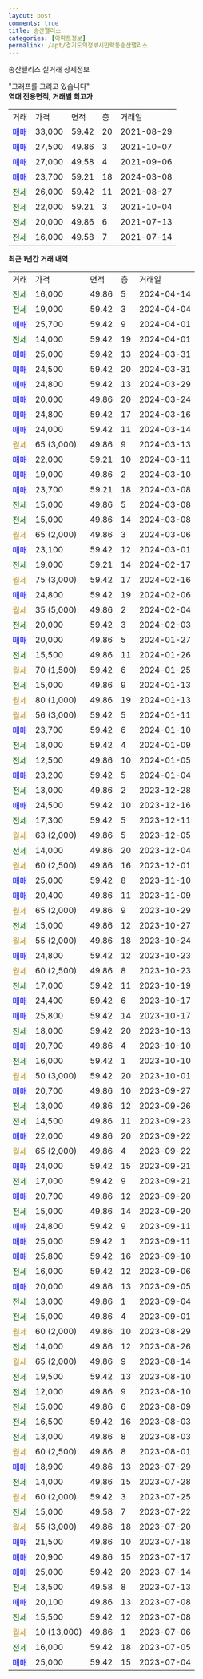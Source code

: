 ```yaml
---
layout: post
comments: true
title: 송산팰리스
categories: [아파트정보]
permalink: /apt/경기도의정부시민락동송산팰리스
---
```


송산팰리스 실거래 상세정보

<script type="text/javascript">
  google.charts.load('current', {'packages':['line', 'corechart']});
  google.charts.setOnLoadCallback(drawChart);

  function drawChart() {
    var data = new google.visualization.DataTable();
    data.addColumn('date', '거래일');
    data.addColumn('number', "매매");
    data.addColumn('number', "전세");
    data.addColumn('number', "전매");

    data.addRows([[new Date(Date.parse("2024-04-14")), null, 16000, null], [new Date(Date.parse("2024-04-04")), null, 19000, null], [new Date(Date.parse("2024-04-01")), 25700, null, null], [new Date(Date.parse("2024-04-01")), null, 14000, null], [new Date(Date.parse("2024-03-31")), 25000, null, null], [new Date(Date.parse("2024-03-31")), 24500, null, null], [new Date(Date.parse("2024-03-29")), 24800, null, null], [new Date(Date.parse("2024-03-24")), 20000, null, null], [new Date(Date.parse("2024-03-16")), 24800, null, null], [new Date(Date.parse("2024-03-14")), 24000, null, null], [new Date(Date.parse("2024-03-13")), null, null, null], [new Date(Date.parse("2024-03-11")), 22000, null, null], [new Date(Date.parse("2024-03-10")), 19000, null, null], [new Date(Date.parse("2024-03-08")), 23700, null, null], [new Date(Date.parse("2024-03-08")), null, 15000, null], [new Date(Date.parse("2024-03-08")), null, 15000, null], [new Date(Date.parse("2024-03-06")), null, null, null], [new Date(Date.parse("2024-03-01")), 23100, null, null], [new Date(Date.parse("2024-02-17")), null, 19000, null], [new Date(Date.parse("2024-02-16")), null, null, null], [new Date(Date.parse("2024-02-06")), 24800, null, null], [new Date(Date.parse("2024-02-04")), null, null, null], [new Date(Date.parse("2024-02-03")), null, 20000, null], [new Date(Date.parse("2024-01-27")), 20000, null, null], [new Date(Date.parse("2024-01-26")), null, 15500, null], [new Date(Date.parse("2024-01-25")), null, null, null], [new Date(Date.parse("2024-01-13")), null, 15000, null], [new Date(Date.parse("2024-01-13")), null, null, null], [new Date(Date.parse("2024-01-11")), null, null, null], [new Date(Date.parse("2024-01-10")), 23700, null, null], [new Date(Date.parse("2024-01-09")), null, 18000, null], [new Date(Date.parse("2024-01-05")), null, 12500, null], [new Date(Date.parse("2024-01-04")), 23200, null, null], [new Date(Date.parse("2023-12-28")), null, 13000, null], [new Date(Date.parse("2023-12-16")), 24500, null, null], [new Date(Date.parse("2023-12-11")), null, 17300, null], [new Date(Date.parse("2023-12-05")), null, null, null], [new Date(Date.parse("2023-12-04")), null, 14000, null], [new Date(Date.parse("2023-12-01")), null, null, null], [new Date(Date.parse("2023-11-10")), 25000, null, null], [new Date(Date.parse("2023-11-09")), 20400, null, null], [new Date(Date.parse("2023-10-29")), null, null, null], [new Date(Date.parse("2023-10-27")), null, 15000, null], [new Date(Date.parse("2023-10-24")), null, null, null], [new Date(Date.parse("2023-10-23")), 24800, null, null], [new Date(Date.parse("2023-10-23")), null, null, null], [new Date(Date.parse("2023-10-19")), null, 17000, null], [new Date(Date.parse("2023-10-17")), 24400, null, null], [new Date(Date.parse("2023-10-17")), 25800, null, null], [new Date(Date.parse("2023-10-13")), null, 18000, null], [new Date(Date.parse("2023-10-10")), 20700, null, null], [new Date(Date.parse("2023-10-10")), null, 16000, null], [new Date(Date.parse("2023-10-01")), null, null, null], [new Date(Date.parse("2023-09-27")), 20700, null, null], [new Date(Date.parse("2023-09-26")), null, 13000, null], [new Date(Date.parse("2023-09-23")), null, 14500, null], [new Date(Date.parse("2023-09-22")), 22000, null, null], [new Date(Date.parse("2023-09-22")), null, null, null], [new Date(Date.parse("2023-09-21")), 24000, null, null], [new Date(Date.parse("2023-09-21")), null, 17000, null], [new Date(Date.parse("2023-09-20")), 20700, null, null], [new Date(Date.parse("2023-09-20")), null, 15000, null], [new Date(Date.parse("2023-09-11")), 24800, null, null], [new Date(Date.parse("2023-09-11")), 25000, null, null], [new Date(Date.parse("2023-09-10")), 25800, null, null], [new Date(Date.parse("2023-09-06")), null, 16000, null], [new Date(Date.parse("2023-09-05")), 20000, null, null], [new Date(Date.parse("2023-09-04")), null, 13000, null], [new Date(Date.parse("2023-09-01")), null, 15000, null], [new Date(Date.parse("2023-08-29")), null, null, null], [new Date(Date.parse("2023-08-26")), null, 14000, null], [new Date(Date.parse("2023-08-14")), null, null, null], [new Date(Date.parse("2023-08-10")), null, 19500, null], [new Date(Date.parse("2023-08-10")), null, 12000, null], [new Date(Date.parse("2023-08-09")), null, 15000, null], [new Date(Date.parse("2023-08-03")), null, 16500, null], [new Date(Date.parse("2023-08-03")), null, 13000, null], [new Date(Date.parse("2023-08-01")), null, null, null], [new Date(Date.parse("2023-07-29")), 18900, null, null], [new Date(Date.parse("2023-07-28")), null, 14000, null], [new Date(Date.parse("2023-07-25")), null, null, null], [new Date(Date.parse("2023-07-22")), null, 15000, null], [new Date(Date.parse("2023-07-20")), null, null, null], [new Date(Date.parse("2023-07-18")), 21500, null, null], [new Date(Date.parse("2023-07-17")), 20900, null, null], [new Date(Date.parse("2023-07-14")), 25000, null, null], [new Date(Date.parse("2023-07-13")), null, 13500, null], [new Date(Date.parse("2023-07-08")), 20100, null, null], [new Date(Date.parse("2023-07-08")), null, 15500, null], [new Date(Date.parse("2023-07-06")), null, null, null], [new Date(Date.parse("2023-07-05")), null, 16000, null], [new Date(Date.parse("2023-07-04")), 25000, null, null]]);

    var options = {
      hAxis: {
        format: 'yyyy/MM/dd'
      },    
      lineWidth: 0,
      pointsVisible: true,    
      title: '최근 1년간 유형별 실거래가 분포',
      legend: { position: 'bottom' }
    };

    var formatter = new google.visualization.NumberFormat({pattern:'###,###'} );
    formatter.format(data, 1);
    formatter.format(data, 2);
    
    setTimeout(function() {
        var chart = new google.visualization.LineChart(document.getElementById('columnchart_material'));
        chart.draw(data, (options));
        document.getElementById('loading').style.display = 'none';
    }, 200);
  }
</script>


<div id="loading" style="z-index:20; display: block; margin-left: 0px">"그래프를 그리고 있습니다"</div>
<div id="columnchart_material" style="width: 95%; margin-left: 0px; display: block"></div>
<!-- contents start -->
<b>역대 전용면적, 거래별 최고가</b>
<table class="sortable">
    <tr>
      <td>거래</td>
      <td>가격</td>
      <td>면적</td>
      <td>층</td>
      <td>거래일</td>
    </tr>
        <tr>
          <td><a style="color: blue">매매</a></td>
          <td>33,000</td>
          <td>59.42</td>
          <td>20</td>
          <td>2021-08-29</td>
        </tr>            <tr>
          <td><a style="color: blue">매매</a></td>
          <td>27,500</td>
          <td>49.86</td>
          <td>3</td>
          <td>2021-10-07</td>
        </tr>            <tr>
          <td><a style="color: blue">매매</a></td>
          <td>27,000</td>
          <td>49.58</td>
          <td>4</td>
          <td>2021-09-06</td>
        </tr>            <tr>
          <td><a style="color: blue">매매</a></td>
          <td>23,700</td>
          <td>59.21</td>
          <td>18</td>
          <td>2024-03-08</td>
        </tr>        
        <tr>
              <td><a style="color: darkgreen">전세</a></td>
              <td>26,000</td>
              <td>59.42</td>
              <td>11</td>
              <td>2021-08-27</td>
            </tr>            <tr>
              <td><a style="color: darkgreen">전세</a></td>
              <td>22,000</td>
              <td>59.21</td>
              <td>3</td>
              <td>2021-10-04</td>
            </tr>            <tr>
              <td><a style="color: darkgreen">전세</a></td>
              <td>20,000</td>
              <td>49.86</td>
              <td>6</td>
              <td>2021-07-13</td>
            </tr>            <tr>
              <td><a style="color: darkgreen">전세</a></td>
              <td>16,000</td>
              <td>49.58</td>
              <td>7</td>
              <td>2021-07-14</td>
            </tr>        
    
</table>

<b>최근 1년간 거래 내역</b>

<table class="sortable">
    <tr>
      <td>거래</td>
      <td>가격</td>
      <td>면적</td>
      <td>층</td>
      <td>거래일</td>
    </tr>
    <tr>
      <td><a style="color: darkgreen">전세</a></td>
      <td>16,000</td>
      <td>49.86</td>
      <td>5</td>
      <td>2024-04-14</td>
    </tr>          <tr>
      <td><a style="color: darkgreen">전세</a></td>
      <td>19,000</td>
      <td>59.42</td>
      <td>3</td>
      <td>2024-04-04</td>
    </tr>          <tr>
      <td><a style="color: blue">매매</a></td>
      <td>25,700</td>
      <td>59.42</td>
      <td>9</td>
      <td>2024-04-01</td>
    </tr>          <tr>
      <td><a style="color: darkgreen">전세</a></td>
      <td>14,000</td>
      <td>59.42</td>
      <td>19</td>
      <td>2024-04-01</td>
    </tr>          <tr>
      <td><a style="color: blue">매매</a></td>
      <td>25,000</td>
      <td>59.42</td>
      <td>13</td>
      <td>2024-03-31</td>
    </tr>          <tr>
      <td><a style="color: blue">매매</a></td>
      <td>24,500</td>
      <td>59.42</td>
      <td>20</td>
      <td>2024-03-31</td>
    </tr>          <tr>
      <td><a style="color: blue">매매</a></td>
      <td>24,800</td>
      <td>59.42</td>
      <td>13</td>
      <td>2024-03-29</td>
    </tr>          <tr>
      <td><a style="color: blue">매매</a></td>
      <td>20,000</td>
      <td>49.86</td>
      <td>20</td>
      <td>2024-03-24</td>
    </tr>          <tr>
      <td><a style="color: blue">매매</a></td>
      <td>24,800</td>
      <td>59.42</td>
      <td>17</td>
      <td>2024-03-16</td>
    </tr>          <tr>
      <td><a style="color: blue">매매</a></td>
      <td>24,000</td>
      <td>59.42</td>
      <td>11</td>
      <td>2024-03-14</td>
    </tr>          <tr>
      <td><a style="color: darkgoldenrod">월세</a></td>
      <td>65 (3,000)</td>
      <td>49.86</td>
      <td>9</td>
      <td>2024-03-13</td>
    </tr>          <tr>
      <td><a style="color: blue">매매</a></td>
      <td>22,000</td>
      <td>59.21</td>
      <td>10</td>
      <td>2024-03-11</td>
    </tr>          <tr>
      <td><a style="color: blue">매매</a></td>
      <td>19,000</td>
      <td>49.86</td>
      <td>2</td>
      <td>2024-03-10</td>
    </tr>          <tr>
      <td><a style="color: blue">매매</a></td>
      <td>23,700</td>
      <td>59.21</td>
      <td>18</td>
      <td>2024-03-08</td>
    </tr>          <tr>
      <td><a style="color: darkgreen">전세</a></td>
      <td>15,000</td>
      <td>49.86</td>
      <td>5</td>
      <td>2024-03-08</td>
    </tr>          <tr>
      <td><a style="color: darkgreen">전세</a></td>
      <td>15,000</td>
      <td>49.86</td>
      <td>14</td>
      <td>2024-03-08</td>
    </tr>          <tr>
      <td><a style="color: darkgoldenrod">월세</a></td>
      <td>65 (2,000)</td>
      <td>49.86</td>
      <td>3</td>
      <td>2024-03-06</td>
    </tr>          <tr>
      <td><a style="color: blue">매매</a></td>
      <td>23,100</td>
      <td>59.42</td>
      <td>12</td>
      <td>2024-03-01</td>
    </tr>          <tr>
      <td><a style="color: darkgreen">전세</a></td>
      <td>19,000</td>
      <td>59.21</td>
      <td>14</td>
      <td>2024-02-17</td>
    </tr>          <tr>
      <td><a style="color: darkgoldenrod">월세</a></td>
      <td>75 (3,000)</td>
      <td>59.42</td>
      <td>17</td>
      <td>2024-02-16</td>
    </tr>          <tr>
      <td><a style="color: blue">매매</a></td>
      <td>24,800</td>
      <td>59.42</td>
      <td>19</td>
      <td>2024-02-06</td>
    </tr>          <tr>
      <td><a style="color: darkgoldenrod">월세</a></td>
      <td>35 (5,000)</td>
      <td>49.86</td>
      <td>2</td>
      <td>2024-02-04</td>
    </tr>          <tr>
      <td><a style="color: darkgreen">전세</a></td>
      <td>20,000</td>
      <td>59.42</td>
      <td>3</td>
      <td>2024-02-03</td>
    </tr>          <tr>
      <td><a style="color: blue">매매</a></td>
      <td>20,000</td>
      <td>49.86</td>
      <td>5</td>
      <td>2024-01-27</td>
    </tr>          <tr>
      <td><a style="color: darkgreen">전세</a></td>
      <td>15,500</td>
      <td>49.86</td>
      <td>11</td>
      <td>2024-01-26</td>
    </tr>          <tr>
      <td><a style="color: darkgoldenrod">월세</a></td>
      <td>70 (1,500)</td>
      <td>59.42</td>
      <td>6</td>
      <td>2024-01-25</td>
    </tr>          <tr>
      <td><a style="color: darkgreen">전세</a></td>
      <td>15,000</td>
      <td>49.86</td>
      <td>9</td>
      <td>2024-01-13</td>
    </tr>          <tr>
      <td><a style="color: darkgoldenrod">월세</a></td>
      <td>80 (1,000)</td>
      <td>49.86</td>
      <td>19</td>
      <td>2024-01-13</td>
    </tr>          <tr>
      <td><a style="color: darkgoldenrod">월세</a></td>
      <td>56 (3,000)</td>
      <td>59.42</td>
      <td>5</td>
      <td>2024-01-11</td>
    </tr>          <tr>
      <td><a style="color: blue">매매</a></td>
      <td>23,700</td>
      <td>59.42</td>
      <td>6</td>
      <td>2024-01-10</td>
    </tr>          <tr>
      <td><a style="color: darkgreen">전세</a></td>
      <td>18,000</td>
      <td>59.42</td>
      <td>4</td>
      <td>2024-01-09</td>
    </tr>          <tr>
      <td><a style="color: darkgreen">전세</a></td>
      <td>12,500</td>
      <td>49.86</td>
      <td>10</td>
      <td>2024-01-05</td>
    </tr>          <tr>
      <td><a style="color: blue">매매</a></td>
      <td>23,200</td>
      <td>59.42</td>
      <td>5</td>
      <td>2024-01-04</td>
    </tr>          <tr>
      <td><a style="color: darkgreen">전세</a></td>
      <td>13,000</td>
      <td>49.86</td>
      <td>2</td>
      <td>2023-12-28</td>
    </tr>          <tr>
      <td><a style="color: blue">매매</a></td>
      <td>24,500</td>
      <td>59.42</td>
      <td>10</td>
      <td>2023-12-16</td>
    </tr>          <tr>
      <td><a style="color: darkgreen">전세</a></td>
      <td>17,300</td>
      <td>59.42</td>
      <td>5</td>
      <td>2023-12-11</td>
    </tr>          <tr>
      <td><a style="color: darkgoldenrod">월세</a></td>
      <td>63 (2,000)</td>
      <td>49.86</td>
      <td>5</td>
      <td>2023-12-05</td>
    </tr>          <tr>
      <td><a style="color: darkgreen">전세</a></td>
      <td>14,000</td>
      <td>49.86</td>
      <td>20</td>
      <td>2023-12-04</td>
    </tr>          <tr>
      <td><a style="color: darkgoldenrod">월세</a></td>
      <td>60 (2,500)</td>
      <td>49.86</td>
      <td>16</td>
      <td>2023-12-01</td>
    </tr>          <tr>
      <td><a style="color: blue">매매</a></td>
      <td>25,000</td>
      <td>59.42</td>
      <td>8</td>
      <td>2023-11-10</td>
    </tr>          <tr>
      <td><a style="color: blue">매매</a></td>
      <td>20,400</td>
      <td>49.86</td>
      <td>11</td>
      <td>2023-11-09</td>
    </tr>          <tr>
      <td><a style="color: darkgoldenrod">월세</a></td>
      <td>65 (2,000)</td>
      <td>49.86</td>
      <td>9</td>
      <td>2023-10-29</td>
    </tr>          <tr>
      <td><a style="color: darkgreen">전세</a></td>
      <td>15,000</td>
      <td>49.86</td>
      <td>12</td>
      <td>2023-10-27</td>
    </tr>          <tr>
      <td><a style="color: darkgoldenrod">월세</a></td>
      <td>55 (2,000)</td>
      <td>49.86</td>
      <td>18</td>
      <td>2023-10-24</td>
    </tr>          <tr>
      <td><a style="color: blue">매매</a></td>
      <td>24,800</td>
      <td>59.42</td>
      <td>12</td>
      <td>2023-10-23</td>
    </tr>          <tr>
      <td><a style="color: darkgoldenrod">월세</a></td>
      <td>60 (2,500)</td>
      <td>49.86</td>
      <td>8</td>
      <td>2023-10-23</td>
    </tr>          <tr>
      <td><a style="color: darkgreen">전세</a></td>
      <td>17,000</td>
      <td>59.42</td>
      <td>11</td>
      <td>2023-10-19</td>
    </tr>          <tr>
      <td><a style="color: blue">매매</a></td>
      <td>24,400</td>
      <td>59.42</td>
      <td>6</td>
      <td>2023-10-17</td>
    </tr>          <tr>
      <td><a style="color: blue">매매</a></td>
      <td>25,800</td>
      <td>59.42</td>
      <td>14</td>
      <td>2023-10-17</td>
    </tr>          <tr>
      <td><a style="color: darkgreen">전세</a></td>
      <td>18,000</td>
      <td>59.42</td>
      <td>20</td>
      <td>2023-10-13</td>
    </tr>          <tr>
      <td><a style="color: blue">매매</a></td>
      <td>20,700</td>
      <td>49.86</td>
      <td>4</td>
      <td>2023-10-10</td>
    </tr>          <tr>
      <td><a style="color: darkgreen">전세</a></td>
      <td>16,000</td>
      <td>59.42</td>
      <td>1</td>
      <td>2023-10-10</td>
    </tr>          <tr>
      <td><a style="color: darkgoldenrod">월세</a></td>
      <td>50 (3,000)</td>
      <td>59.42</td>
      <td>20</td>
      <td>2023-10-01</td>
    </tr>          <tr>
      <td><a style="color: blue">매매</a></td>
      <td>20,700</td>
      <td>49.86</td>
      <td>10</td>
      <td>2023-09-27</td>
    </tr>          <tr>
      <td><a style="color: darkgreen">전세</a></td>
      <td>13,000</td>
      <td>49.86</td>
      <td>12</td>
      <td>2023-09-26</td>
    </tr>          <tr>
      <td><a style="color: darkgreen">전세</a></td>
      <td>14,500</td>
      <td>49.86</td>
      <td>11</td>
      <td>2023-09-23</td>
    </tr>          <tr>
      <td><a style="color: blue">매매</a></td>
      <td>22,000</td>
      <td>49.86</td>
      <td>20</td>
      <td>2023-09-22</td>
    </tr>          <tr>
      <td><a style="color: darkgoldenrod">월세</a></td>
      <td>65 (2,000)</td>
      <td>49.86</td>
      <td>4</td>
      <td>2023-09-22</td>
    </tr>          <tr>
      <td><a style="color: blue">매매</a></td>
      <td>24,000</td>
      <td>59.42</td>
      <td>15</td>
      <td>2023-09-21</td>
    </tr>          <tr>
      <td><a style="color: darkgreen">전세</a></td>
      <td>17,000</td>
      <td>59.42</td>
      <td>9</td>
      <td>2023-09-21</td>
    </tr>          <tr>
      <td><a style="color: blue">매매</a></td>
      <td>20,700</td>
      <td>49.86</td>
      <td>12</td>
      <td>2023-09-20</td>
    </tr>          <tr>
      <td><a style="color: darkgreen">전세</a></td>
      <td>15,000</td>
      <td>49.86</td>
      <td>14</td>
      <td>2023-09-20</td>
    </tr>          <tr>
      <td><a style="color: blue">매매</a></td>
      <td>24,800</td>
      <td>59.42</td>
      <td>9</td>
      <td>2023-09-11</td>
    </tr>          <tr>
      <td><a style="color: blue">매매</a></td>
      <td>25,000</td>
      <td>59.42</td>
      <td>1</td>
      <td>2023-09-11</td>
    </tr>          <tr>
      <td><a style="color: blue">매매</a></td>
      <td>25,800</td>
      <td>59.42</td>
      <td>16</td>
      <td>2023-09-10</td>
    </tr>          <tr>
      <td><a style="color: darkgreen">전세</a></td>
      <td>16,000</td>
      <td>59.42</td>
      <td>12</td>
      <td>2023-09-06</td>
    </tr>          <tr>
      <td><a style="color: blue">매매</a></td>
      <td>20,000</td>
      <td>49.86</td>
      <td>13</td>
      <td>2023-09-05</td>
    </tr>          <tr>
      <td><a style="color: darkgreen">전세</a></td>
      <td>13,000</td>
      <td>49.86</td>
      <td>1</td>
      <td>2023-09-04</td>
    </tr>          <tr>
      <td><a style="color: darkgreen">전세</a></td>
      <td>15,000</td>
      <td>49.86</td>
      <td>4</td>
      <td>2023-09-01</td>
    </tr>          <tr>
      <td><a style="color: darkgoldenrod">월세</a></td>
      <td>60 (2,000)</td>
      <td>49.86</td>
      <td>10</td>
      <td>2023-08-29</td>
    </tr>          <tr>
      <td><a style="color: darkgreen">전세</a></td>
      <td>14,000</td>
      <td>49.86</td>
      <td>12</td>
      <td>2023-08-26</td>
    </tr>          <tr>
      <td><a style="color: darkgoldenrod">월세</a></td>
      <td>65 (2,000)</td>
      <td>49.86</td>
      <td>9</td>
      <td>2023-08-14</td>
    </tr>          <tr>
      <td><a style="color: darkgreen">전세</a></td>
      <td>19,500</td>
      <td>59.42</td>
      <td>13</td>
      <td>2023-08-10</td>
    </tr>          <tr>
      <td><a style="color: darkgreen">전세</a></td>
      <td>12,000</td>
      <td>49.86</td>
      <td>9</td>
      <td>2023-08-10</td>
    </tr>          <tr>
      <td><a style="color: darkgreen">전세</a></td>
      <td>15,000</td>
      <td>49.86</td>
      <td>6</td>
      <td>2023-08-09</td>
    </tr>          <tr>
      <td><a style="color: darkgreen">전세</a></td>
      <td>16,500</td>
      <td>59.42</td>
      <td>16</td>
      <td>2023-08-03</td>
    </tr>          <tr>
      <td><a style="color: darkgreen">전세</a></td>
      <td>13,000</td>
      <td>49.86</td>
      <td>8</td>
      <td>2023-08-03</td>
    </tr>          <tr>
      <td><a style="color: darkgoldenrod">월세</a></td>
      <td>60 (2,500)</td>
      <td>49.86</td>
      <td>8</td>
      <td>2023-08-01</td>
    </tr>          <tr>
      <td><a style="color: blue">매매</a></td>
      <td>18,900</td>
      <td>49.86</td>
      <td>13</td>
      <td>2023-07-29</td>
    </tr>          <tr>
      <td><a style="color: darkgreen">전세</a></td>
      <td>14,000</td>
      <td>49.86</td>
      <td>15</td>
      <td>2023-07-28</td>
    </tr>          <tr>
      <td><a style="color: darkgoldenrod">월세</a></td>
      <td>60 (2,000)</td>
      <td>59.42</td>
      <td>3</td>
      <td>2023-07-25</td>
    </tr>          <tr>
      <td><a style="color: darkgreen">전세</a></td>
      <td>15,000</td>
      <td>49.58</td>
      <td>7</td>
      <td>2023-07-22</td>
    </tr>          <tr>
      <td><a style="color: darkgoldenrod">월세</a></td>
      <td>55 (3,000)</td>
      <td>49.86</td>
      <td>18</td>
      <td>2023-07-20</td>
    </tr>          <tr>
      <td><a style="color: blue">매매</a></td>
      <td>21,500</td>
      <td>49.86</td>
      <td>10</td>
      <td>2023-07-18</td>
    </tr>          <tr>
      <td><a style="color: blue">매매</a></td>
      <td>20,900</td>
      <td>49.86</td>
      <td>15</td>
      <td>2023-07-17</td>
    </tr>          <tr>
      <td><a style="color: blue">매매</a></td>
      <td>25,000</td>
      <td>59.42</td>
      <td>20</td>
      <td>2023-07-14</td>
    </tr>          <tr>
      <td><a style="color: darkgreen">전세</a></td>
      <td>13,500</td>
      <td>49.58</td>
      <td>8</td>
      <td>2023-07-13</td>
    </tr>          <tr>
      <td><a style="color: blue">매매</a></td>
      <td>20,100</td>
      <td>49.86</td>
      <td>13</td>
      <td>2023-07-08</td>
    </tr>          <tr>
      <td><a style="color: darkgreen">전세</a></td>
      <td>15,500</td>
      <td>59.42</td>
      <td>12</td>
      <td>2023-07-08</td>
    </tr>          <tr>
      <td><a style="color: darkgoldenrod">월세</a></td>
      <td>10 (13,000)</td>
      <td>49.86</td>
      <td>1</td>
      <td>2023-07-06</td>
    </tr>          <tr>
      <td><a style="color: darkgreen">전세</a></td>
      <td>16,000</td>
      <td>59.42</td>
      <td>18</td>
      <td>2023-07-05</td>
    </tr>          <tr>
      <td><a style="color: blue">매매</a></td>
      <td>25,000</td>
      <td>59.42</td>
      <td>15</td>
      <td>2023-07-04</td>
    </tr>      </table>
<!-- contents end -->    

